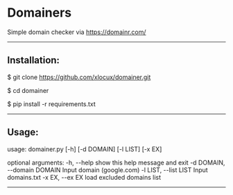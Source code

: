 # Domainers
Simple domain checker via https://domainr.com/

-----------------------------------------------------------------------

## Installation:

$ git clone https://github.com/xlocux/domainer.git

$ cd domainer

$ pip install -r requirements.txt

------------------------------------------------------------------------


## Usage:

usage: domainer.py [-h] [-d DOMAIN] [-l LIST] [-x EX]

optional arguments:
  -h, --help            show this help message and exit
  -d DOMAIN, --domain DOMAIN
                        Input domain (google.com)
  -l LIST, --list LIST  Input domains.txt
  -x EX, --ex EX        load excluded domains list


  ------------------------------------------------------------------------
  

